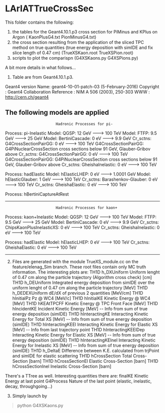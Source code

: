 # LArIATTrueCrossSec
This folder contains the following:

1. the tables for the Geant4.10.1.p3 cross section for PiMinus and KPlus on Argon ( KaonPlusG4.txt  PionMinusG4.txt)
2. the cross section resulting from the application of the sliced TPC method on true quantities (true energy deposition with simIDE and fix slice length of 0.47 cm)
  (TrueXSKaon.root TrueXSPion.root)
3. scripts to plot the comparispn (G4XSKaons.py	    G4XSPions.py)

A bit more details in what follows...


1. Table are from  Geant4.10.1.p3. 

 Geant4 version Name: geant4-10-01-patch-03    (5-February-2016)
                      Copyright : Geant4 Collaboration
                      Reference : NIM A 506 (2003), 250-303
                            WWW : http://cern.ch/geant4


The following models are applied
---------------------------------------------------
                           Hadronic Processes for pi-

  Process: pi-Inelastic
        Model:                      QGSP: 12 GeV ---> 100 TeV
        Model:                      FTFP: 9.5 GeV ---> 25 GeV
        Model:            BertiniCascade: 0 eV  ---> 9.9 GeV
     Cr_sctns:      G4CrossSectionPairGG: 0 eV  ---> 100 TeV
                         G4CrossSectionPairGG: G4PiNuclearCrossSection cross sections 
                           below 91 GeV, Glauber-Gribov above 
     Cr_sctns:      G4CrossSectionPairGG: 0 eV  ---> 100 TeV
                         G4CrossSectionPairGG: G4PiNuclearCrossSection cross sections 
                           below 91 GeV, Glauber-Gribov above 
     Cr_sctns:          GheishaInelastic: 0 eV  ---> 100 TeV

  Process: hadElastic
        Model:              hElasticLHEP: 0 eV  ---> 1.0001 GeV
        Model:           hElasticGlauber: 1 GeV ---> 100 TeV
     Cr_sctns:       Barashenkov-Glauber: 0 eV  ---> 100 TeV
     Cr_sctns:            GheishaElastic: 0 eV  ---> 100 TeV

  Process: hBertiniCaptureAtRest


---------------------------------------------------
                           Hadronic Processes for kaon+

  Process: kaon+Inelastic
        Model:                      QGSP: 12 GeV ---> 100 TeV
        Model:                      FTFP: 9.5 GeV ---> 25 GeV
        Model:            BertiniCascade: 0 eV  ---> 9.9 GeV
     Cr_sctns:  ChipsKaonPlusInelasticXS: 0 eV  ---> 100 TeV
     Cr_sctns:          GheishaInelastic: 0 eV  ---> 100 TeV

  Process: hadElastic
        Model:              hElasticLHEP: 0 eV  ---> 100 TeV
     Cr_sctns:            GheishaElastic: 0 eV  ---> 100 TeV

---------------------------------------------------


2. Files are generated with the module TrueXS_module.cc on the feature/elenag_Sim branch. These root files contain only MC truth information.
The interesting plots are:
TH1D	h_DXUniform             Uniform lenght of 0.47 cm along the particle trajectory (Algorithm cross check) [cm]
TH1D	h_DEUniform             Integrated energy deposition from simIDE over the uniform lenght of 0.47 cm along the particle trajectory [MeV]
TH1D	h_DEDEXUniform  	dE/dX of previous 2 quantities [MeV/cm]
TH1D	hInitialPz		Pz @ WC4 [MeV/c]
TH1D	hInitialKE		Kinetic Energy @ WC4 [MeV]
TH1D	hKEAtTPCFF		Kinetic Energy @ TPC Front Face [MeV]
TH1D	hIncidentKE		Incident Kinetic Energy [MeV]                     -- Info from sum of true energy deposition (simIDE)
TH1D	hInteractingKE		Interacting Kinetic Energy for Total XS     [MeV] -- Info from sum of true energy deposition (simIDE)
TH1D	hInteractingKEEl	Interacting Kinetic Energy for Elastic XS   [MeV] -- Info from last trajectory point
TH1D	hInteractingKEElDep	Interacting Kinetic Energy for Elastic XS   [MeV] -- Info from sum of true energy deposition (simIDE)
TH1D	hInteractingKEInel	Interacting Kinetic Energy for Inelastic XS [MeV] -- Info from sum of true energy deposition (simIDE)
TH1D	h_DeltaE		Difference between K.E. calculated from trjPoint and simIDE for elastic scattering
TH1D	hCrossSection		Total Cross-Section [barn]
TH1D	hCrossSectionEl		Elastic Cross-Section [barn]
TH1D	hCrossSectionInel	Inelastic Cross-Section [barn]

There's a TTree as well. Interesting quantities there are:
finalKE         Kinetic Energy at last point
G4Process       Nature of the last point (elastic, inelastic, decay, throughgoing...)



3. Simply launch by
> python G4XSKaons.py